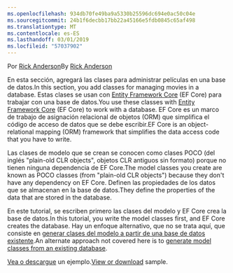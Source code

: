 ```yaml
---
ms.openlocfilehash: 934db70fe49ba9a5330b25596dc694e0ac50c04e
ms.sourcegitcommit: 24b1f6decbb17bb22a45166e5fdb0845c65af498
ms.translationtype: MT
ms.contentlocale: es-ES
ms.lasthandoff: 03/01/2019
ms.locfileid: "57037902"
---
```

<span data-ttu-id="cb6f9-101">Por [Rick Anderson](https://twitter.com/RickAndMSFT)</span><span class="sxs-lookup"><span data-stu-id="cb6f9-101">By [Rick Anderson](https://twitter.com/RickAndMSFT)</span></span>

<span data-ttu-id="cb6f9-102">En esta sección, agregará las clases para administrar películas en una base de datos.</span><span class="sxs-lookup"><span data-stu-id="cb6f9-102">In this section, you add classes for managing movies in a database.</span></span> <span data-ttu-id="cb6f9-103">Estas clases se usan con [Entity Framework Core](/ef/core) (EF Core) para trabajar con una base de datos.</span><span class="sxs-lookup"><span data-stu-id="cb6f9-103">You use these classes with [Entity Framework Core](/ef/core) (EF Core) to work with a database.</span></span> <span data-ttu-id="cb6f9-104">EF Core es un marco de trabajo de asignación relacional de objetos (ORM) que simplifica el código de acceso de datos que se debe escribir.</span><span class="sxs-lookup"><span data-stu-id="cb6f9-104">EF Core is an object-relational mapping (ORM) framework that simplifies the data access code that you have to write.</span></span>

<span data-ttu-id="cb6f9-105">Las clases de modelo que se crean se conocen como clases POCO (del inglés "plain-old CLR objects", objetos CLR antiguos sin formato) porque no tienen ninguna dependencia de EF Core.</span><span class="sxs-lookup"><span data-stu-id="cb6f9-105">The model classes you create are known as POCO classes (from "plain-old CLR objects") because they don't have any dependency on EF Core.</span></span> <span data-ttu-id="cb6f9-106">Definen las propiedades de los datos que se almacenan en la base de datos.</span><span class="sxs-lookup"><span data-stu-id="cb6f9-106">They define the properties of the data that are stored in the database.</span></span>

<span data-ttu-id="cb6f9-107">En este tutorial, se escriben primero las clases del modelo y EF Core crea la base de datos.</span><span class="sxs-lookup"><span data-stu-id="cb6f9-107">In this tutorial, you write the model classes first, and EF Core creates the database.</span></span> <span data-ttu-id="cb6f9-108">Hay un enfoque alternativo, que no se trata aquí, que consiste en [generar clases del modelo a partir de una base de datos existente](/ef/core/get-started/aspnetcore/existing-db).</span><span class="sxs-lookup"><span data-stu-id="cb6f9-108">An alternate approach not covered here is to [generate model classes from an existing database](/ef/core/get-started/aspnetcore/existing-db).</span></span>

<span data-ttu-id="cb6f9-109">[Vea o descargue](https://github.com/aspnet/Docs/tree/master/aspnetcore/tutorials/razor-pages/razor-pages-start/sample/RazorPagesMovie) un ejemplo.</span><span class="sxs-lookup"><span data-stu-id="cb6f9-109">[View or download](https://github.com/aspnet/Docs/tree/master/aspnetcore/tutorials/razor-pages/razor-pages-start/sample/RazorPagesMovie) sample.</span></span>
